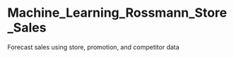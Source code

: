 # Machine_Learning_Rossmann_Store_Sales

Forecast sales using store, promotion, and competitor data
